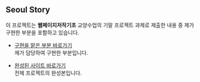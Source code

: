 ## Seoul Story
이 프로젝트는 **웹페이지저작기초** 교양수업의 기말 프로젝트 과제로 제출한 내용 중 제가 구현한 부분을 포함하고 있습니다.

- [구현을 맡은 부분 바로가기](https://seoulstory.netlify.app/)  
  제가 담당하여 구현한 부분입니다.

- [완성된 사이트 바로가기](https://enchanting-begonia-b42e11.netlify.app/)  
  전체 프로젝트의 완성본입니다.
